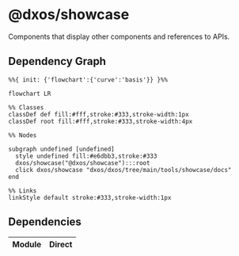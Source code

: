 # @dxos/showcase

Components that display other components and references to APIs.

## Dependency Graph

```mermaid
%%{ init: {'flowchart':{'curve':'basis'}} }%%

flowchart LR

%% Classes
classDef def fill:#fff,stroke:#333,stroke-width:1px
classDef root fill:#fff,stroke:#333,stroke-width:4px

%% Nodes

subgraph undefined [undefined]
  style undefined fill:#e6dbb3,stroke:#333
  dxos/showcase("@dxos/showcase"):::root
  click dxos/showcase "dxos/dxos/tree/main/tools/showcase/docs"
end

%% Links
linkStyle default stroke:#333,stroke-width:1px
```

## Dependencies

| Module | Direct |
|---|---|
